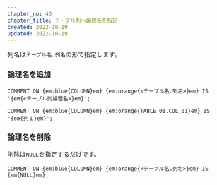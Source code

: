 ```yaml
---
chapter_no: 40
chapter_title: テーブル列へ論理名を指定
created: 2022-10-19
updated: 2022-10-19
---
```

列名は`テーブル名.列名`の形で指定します。

### 論理名を追加
```syntax
COMMENT ON {em:blue{COLUMN}em} {em:orange{<テーブル名.列名>}em} IS '{em{<テーブル列論理名>}em}'; 
```
```:例：テーブルTABLE_01のCOL_01へ列１という論理名を追加
COMMENT ON {em:blue{COLUMN}em} {em:orange{TABLE_01.COL_01}em} IS '{em{列１}em}'; 
```

### 論理名を削除
削除は`NULL`を指定するだけです。
```
COMMENT ON {em:blue{COLUMN}em} {em:orange{<テーブル名.列名>}em} IS {em{NULL}em}; 
```
